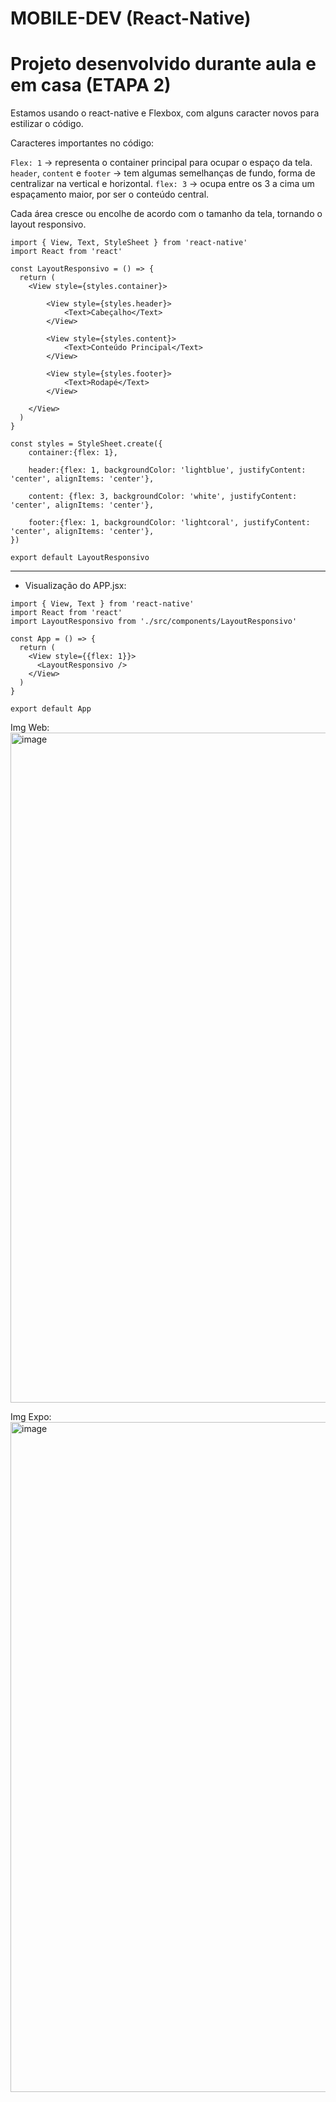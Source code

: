 # MOBILE-DEV (React-Native)

# Projeto desenvolvido durante aula e em casa (ETAPA 2)

Estamos usando o react-native e Flexbox, com alguns caracter novos para estilizar o código.

Caracteres importantes no código:

`Flex: 1` -> representa o container principal para ocupar o espaço da tela.
`header`, `content` e `footer` -> tem algumas semelhanças de fundo, forma de centralizar na vertical e horizontal.
`flex: 3` -> ocupa entre os 3 a cima um espaçamento maior, por ser o conteúdo central.

Cada área cresce ou encolhe de acordo com o tamanho da tela, tornando o layout responsivo.

```
import { View, Text, StyleSheet } from 'react-native'
import React from 'react'

const LayoutResponsivo = () => {
  return (
    <View style={styles.container}>

        <View style={styles.header}>
            <Text>Cabeçalho</Text>
        </View>

        <View style={styles.content}>
            <Text>Conteúdo Principal</Text>
        </View>

        <View style={styles.footer}>
            <Text>Rodapé</Text>
        </View>
        
    </View>
  )
}

const styles = StyleSheet.create({
    container:{flex: 1},

    header:{flex: 1, backgroundColor: 'lightblue', justifyContent: 'center', alignItems: 'center'},

    content: {flex: 3, backgroundColor: 'white', justifyContent: 'center', alignItems: 'center'},

    footer:{flex: 1, backgroundColor: 'lightcoral', justifyContent: 'center', alignItems: 'center'},
})

export default LayoutResponsivo
```

---

- Visualização do APP.jsx:

```
import { View, Text } from 'react-native'
import React from 'react'
import LayoutResponsivo from './src/components/LayoutResponsivo'

const App = () => {
  return (
    <View style={{flex: 1}}>
      <LayoutResponsivo />
    </View>
  )
}

export default App
```

Img Web: <img width="1915" height="1072" alt="image" src="https://github.com/user-attachments/assets/a49877d4-adfc-435c-8a24-2ddbd0abbbab" />

Img Expo: <img width="1915" height="1072" alt="image" src="https://github.com/user-attachments/assets/ea948cf7-e788-448f-89a3-6438a082b05b" />

